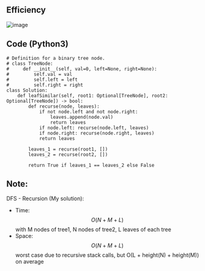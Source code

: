 ## Efficiency
![image](https://github.com/KCP17/Leetcode-solutions/assets/148914885/2b80ea46-bc62-43a8-acf7-53d943db950b)

## Code (Python3)
```python3 []
# Definition for a binary tree node.
# class TreeNode:
#     def __init__(self, val=0, left=None, right=None):
#         self.val = val
#         self.left = left
#         self.right = right
class Solution:
    def leafSimilar(self, root1: Optional[TreeNode], root2: Optional[TreeNode]) -> bool:        
        def recurse(node, leaves):
            if not node.left and not node.right:
                leaves.append(node.val)
                return leaves
            if node.left: recurse(node.left, leaves)
            if node.right: recurse(node.right, leaves)
            return leaves
        
        leaves_1 = recurse(root1, [])
        leaves_2 = recurse(root2, [])
        
        return True if leaves_1 == leaves_2 else False
```
## Note:
DFS - Recursion (My solution):
- Time: $$O(N+M+L)$$ with M nodes of tree1, N nodes of tree2, L leaves of each tree
- Space: $$O(N+M+L)$$ worst case due to recursive stack calls, but O(L + height(N) + height(M)) on average 
